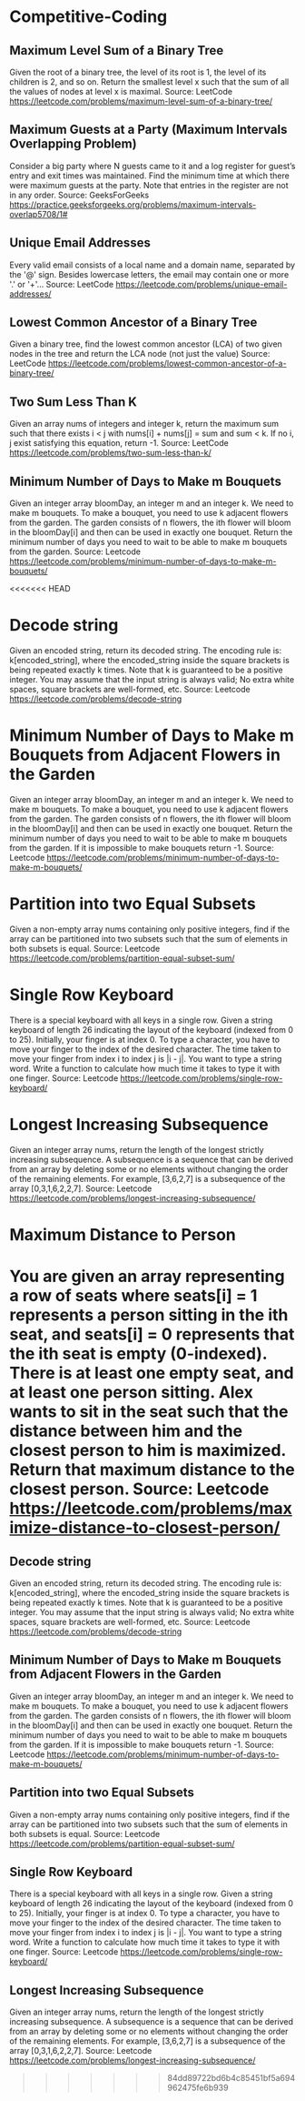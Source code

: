 # Competitive-Coding

## Maximum Level Sum of a Binary Tree
Given the root of a binary tree, the level of its root is 1, the level of its children is 2, and so on.
Return the smallest level x such that the sum of all the values of nodes at level x is maximal.
Source: LeetCode https://leetcode.com/problems/maximum-level-sum-of-a-binary-tree/

## Maximum Guests at a Party (Maximum Intervals Overlapping Problem)
Consider a big party where N guests came to it and a log register for guest’s entry and exit times was maintained. Find the minimum time at which there were maximum guests at the party. Note that entries in the register are not in any order.
Source: GeeksForGeeks https://practice.geeksforgeeks.org/problems/maximum-intervals-overlap5708/1#

## Unique Email Addresses
Every valid email consists of a local name and a domain name, separated by the '@' sign. Besides lowercase letters, the email may contain one or more '.' or '+'...
Source: LeetCode https://leetcode.com/problems/unique-email-addresses/

##  Lowest Common Ancestor of a Binary Tree
Given a binary tree, find the lowest common ancestor (LCA) of two given nodes in the tree and return the LCA node (not just the value)
Source: LeetCode https://leetcode.com/problems/lowest-common-ancestor-of-a-binary-tree/

## Two Sum Less Than K
Given an array nums of integers and integer k, return the maximum sum such that there exists i < j with nums[i] + nums[j] = sum and sum < k. If no i, j exist satisfying this equation, return -1.
Source: LeetCode https://leetcode.com/problems/two-sum-less-than-k/

## Minimum Number of Days to Make m Bouquets
Given an integer array bloomDay, an integer m and an integer k. We need to make m bouquets. To make a bouquet, you need to use k adjacent flowers from the garden. The garden consists of n flowers, the ith flower will bloom in the bloomDay[i] and then can be used in exactly one bouquet. Return the minimum number of days you need to wait to be able to make m bouquets from the garden.
Source: Leetcode https://leetcode.com/problems/minimum-number-of-days-to-make-m-bouquets/

<<<<<<< HEAD
# Decode string
Given an encoded string, return its decoded string. The encoding rule is: k[encoded_string], where the encoded_string inside the square brackets is being repeated exactly k times. Note that k is guaranteed to be a positive integer. You may assume that the input string is always valid; No extra white spaces, square brackets are well-formed, etc.
Source: Leetcode https://leetcode.com/problems/decode-string

# Minimum Number of Days to Make m Bouquets from Adjacent Flowers in the Garden
Given an integer array bloomDay, an integer m and an integer k. We need to make m bouquets. To make a bouquet, you need to use k adjacent flowers from the garden. The garden consists of n flowers, the ith flower will bloom in the bloomDay[i] and then can be used in exactly one bouquet. Return the minimum number of days you need to wait to be able to make m bouquets from the garden. If it is impossible to make bouquets return -1.
Source: Leetcode https://leetcode.com/problems/minimum-number-of-days-to-make-m-bouquets/

# Partition into two Equal Subsets
Given a non-empty array nums containing only positive integers, find if the array can be partitioned into two subsets such that the sum of elements in both subsets is equal.
Source: Leetcode https://leetcode.com/problems/partition-equal-subset-sum/

# Single Row Keyboard
There is a special keyboard with all keys in a single row. Given a string keyboard of length 26 indicating the layout of the keyboard (indexed from 0 to 25). Initially, your finger is at index 0. To type a character, you have to move your finger to the index of the desired character. The time taken to move your finger from index i to index j is |i - j|. You want to type a string word. Write a function to calculate how much time it takes to type it with one finger.
Source: Leetcode https://leetcode.com/problems/single-row-keyboard/

# Longest Increasing Subsequence
Given an integer array nums, return the length of the longest strictly increasing subsequence. A subsequence is a sequence that can be derived from an array by deleting some or no elements without changing the order of the remaining elements. For example, [3,6,2,7] is a subsequence of the array [0,3,1,6,2,2,7].
Source: Leetcode https://leetcode.com/problems/longest-increasing-subsequence/

# Maximum Distance to Person
You are given an array representing a row of seats where seats[i] = 1 represents a person sitting in the ith seat, and seats[i] = 0 represents that the ith seat is empty (0-indexed). There is at least one empty seat, and at least one person sitting. Alex wants to sit in the seat such that the distance between him and the closest person to him is maximized. Return that maximum distance to the closest person.
Source: Leetcode https://leetcode.com/problems/maximize-distance-to-closest-person/
=======
## Decode string
Given an encoded string, return its decoded string. The encoding rule is: k[encoded_string], where the encoded_string inside the square brackets is being repeated exactly k times. Note that k is guaranteed to be a positive integer. You may assume that the input string is always valid; No extra white spaces, square brackets are well-formed, etc.
Source: Leetcode https://leetcode.com/problems/decode-string

## Minimum Number of Days to Make m Bouquets from Adjacent Flowers in the Garden
Given an integer array bloomDay, an integer m and an integer k. We need to make m bouquets. To make a bouquet, you need to use k adjacent flowers from the garden. The garden consists of n flowers, the ith flower will bloom in the bloomDay[i] and then can be used in exactly one bouquet. Return the minimum number of days you need to wait to be able to make m bouquets from the garden. If it is impossible to make bouquets return -1.
Source: Leetcode https://leetcode.com/problems/minimum-number-of-days-to-make-m-bouquets/

## Partition into two Equal Subsets
Given a non-empty array nums containing only positive integers, find if the array can be partitioned into two subsets such that the sum of elements in both subsets is equal.
Source: Leetcode https://leetcode.com/problems/partition-equal-subset-sum/

## Single Row Keyboard
There is a special keyboard with all keys in a single row. Given a string keyboard of length 26 indicating the layout of the keyboard (indexed from 0 to 25). Initially, your finger is at index 0. To type a character, you have to move your finger to the index of the desired character. The time taken to move your finger from index i to index j is |i - j|. You want to type a string word. Write a function to calculate how much time it takes to type it with one finger.
Source: Leetcode https://leetcode.com/problems/single-row-keyboard/

## Longest Increasing Subsequence
Given an integer array nums, return the length of the longest strictly increasing subsequence. A subsequence is a sequence that can be derived from an array by deleting some or no elements without changing the order of the remaining elements. For example, [3,6,2,7] is a subsequence of the array [0,3,1,6,2,2,7].
Source: Leetcode https://leetcode.com/problems/longest-increasing-subsequence/
>>>>>>> 84dd89722bd6b4c85451bf5a694962475fe6b939
